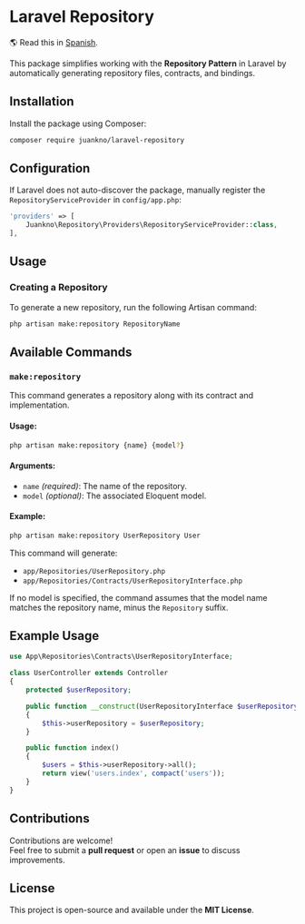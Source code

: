 # Laravel Repository

🌎 Read this in [Spanish](README.es.md).

This package simplifies working with the **Repository Pattern** in Laravel by automatically generating repository files, contracts, and bindings.

## Installation

Install the package using Composer:

```sh
composer require juankno/laravel-repository
```

## Configuration

If Laravel does not auto-discover the package, manually register the `RepositoryServiceProvider` in `config/app.php`:

```php
'providers' => [
    Juankno\Repository\Providers\RepositoryServiceProvider::class,
],
```

## Usage

### Creating a Repository

To generate a new repository, run the following Artisan command:

```sh
php artisan make:repository RepositoryName
```

## Available Commands

### `make:repository`

This command generates a repository along with its contract and implementation.

#### **Usage:**
```sh
php artisan make:repository {name} {model?}
```

#### **Arguments:**
- `name` _(required)_: The name of the repository.
- `model` _(optional)_: The associated Eloquent model.

#### **Example:**
```sh
php artisan make:repository UserRepository User
```

This command will generate:
- `app/Repositories/UserRepository.php`
- `app/Repositories/Contracts/UserRepositoryInterface.php`

If no model is specified, the command assumes that the model name matches the repository name, minus the `Repository` suffix.

## Example Usage

```php
use App\Repositories\Contracts\UserRepositoryInterface;

class UserController extends Controller
{
    protected $userRepository;

    public function __construct(UserRepositoryInterface $userRepository)
    {
        $this->userRepository = $userRepository;
    }

    public function index()
    {
        $users = $this->userRepository->all();
        return view('users.index', compact('users'));
    }
}
```

## Contributions

Contributions are welcome!  
Feel free to submit a **pull request** or open an **issue** to discuss improvements.

## License

This project is open-source and available under the **MIT License**.
